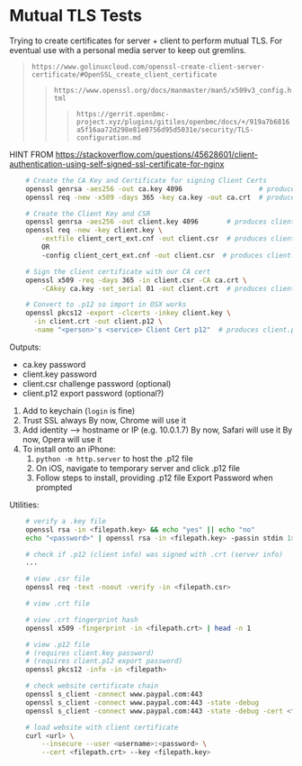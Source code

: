 # Mutual TLS Tests

Trying to create certificates for server + client to perform mutual TLS.
For eventual use with a personal media server to keep out gremlins.

> `https://www.golinuxcloud.com/openssl-create-client-server-certificate/#OpenSSL_create_client_certificate`
>> `https://www.openssl.org/docs/manmaster/man5/x509v3_config.html`
>>> `https://gerrit.openbmc-project.xyz/plugins/gitiles/openbmc/docs/+/919a7b6816a5f16aa72d298e81e0756d95d5031e/security/TLS-configuration.md`


HINT FROM https://stackoverflow.com/questions/45628601/client-authentication-using-self-signed-ssl-certificate-for-nginx
```bash
    # Create the CA Key and Certificate for signing Client Certs
    openssl genrsa -aes256 -out ca.key 4096                   # produces ca.key
    openssl req -new -x509 -days 365 -key ca.key -out ca.crt  # produces ca.crt

    # Create the Client Key and CSR
    openssl genrsa -aes256 -out client.key 4096       # produces client.key
    openssl req -new -key client.key \
        -extfile client_cert_ext.cnf -out client.csr  # produces client.csr (requires client.key password)
        OR
        -config client_cert_ext.cnf -out client.csr  # produces client.csr (requires client.key password)

    # Sign the client certificate with our CA cert
    openssl x509 -req -days 365 -in client.csr -CA ca.crt \
        -CAkey ca.key -set_serial 01 -out client.crt  # produces client.crt

    # Convert to .p12 so import in OSX works
    openssl pkcs12 -export -clcerts -inkey client.key \
      -in client.crt -out client.p12 \
      -name "<person>'s <service> Client Cert p12"  # produces client.p12 (combines client.crt and client.key)
```

Outputs:
- ca.key password
- client.key password
- client.csr challenge password (optional)
- client.p12 export password (optional?)

1) Add to keychain (`login` is fine)
2) Trust SSL always
    By now, Chrome will use it
3) Add identity --> hostname or IP (e.g. 10.0.1.7)
    By now, Safari will use it
    By now, Opera will use it
4) To install onto an iPhone:
    1) `python -m http.server` to host the .p12 file
    2) On iOS, navigate to temporary server and click .p12 file
    3) Follow steps to install, providing .p12 file Export Password when prompted

Utilities:
```bash
    # verify a .key file
    openssl rsa -in <filepath.key> && echo "yes" || echo "no"
    echo "<password>" | openssl rsa -in <filepath.key> -passin stdin 1>/dev/null 2>&1 && echo "yes" || echo "no"

    # check if .p12 (client info) was signed with .crt (server info)
    ...

    # view .csr file
    openssl req -text -noout -verify -in <filepath.csr>

    # view .crt file

    # view .crt fingerprint hash
    openssl x509 -fingerprint -in <filepath.crt> | head -n 1

    # view .p12 file
    # (requires client.key password)
    # (requires client.p12 export password)
    openssl pkcs12 -info -in <filepath>

    # check website certificate chain
    openssl s_client -connect www.paypal.com:443
    openssl s_client -connect www.paypal.com:443 -state -debug
    openssl s_client -connect www.paypal.com:443 -state -debug -cert <filepath.crt> -key <filepath.key>

    # load website with client certificate
    curl <url> \
        --insecure --user <username>:<password> \
        --cert <filepath.crt> --key <filepath.key>
```
